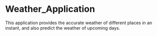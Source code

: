 # Weather_Application
This application provides the accurate weather of different places in an instant,
and also predict the weather of upcoming days.
